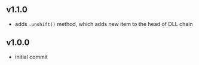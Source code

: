 ## v1.1.0
- adds `.unshift()` method, which adds new item to the head of DLL chain 

## v1.0.0

- initial commit